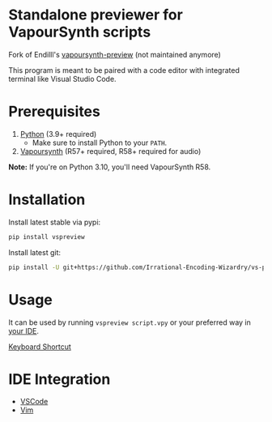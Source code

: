 # Standalone previewer for VapourSynth scripts

Fork of Endilll's [vapoursynth-preview](https://github.com/Endilll/vapoursynth-preview) (not maintained anymore)

This program is meant to be paired with a code editor with integrated terminal like Visual Studio Code.

# Prerequisites

1. [Python](https://www.Python.org/downloads) (3.9+ required)
    * Make sure to install Python to your `PATH`.
1. [Vapoursynth](https://github.com/vapoursynth/vapoursynth/releases) (R57+ required, R58+ required for audio)

**Note:** If you're on Python 3.10, you'll need VapourSynth R58.

# Installation

Install latest stable via pypi:
```bash
pip install vspreview
```


Install latest git:
```bash
pip install -U git+https://github.com/Irrational-Encoding-Wizardry/vs-preview.git
```

# Usage

It can be used by running `vspreview script.vpy` or your preferred way in [your IDE](#ide-integration).

[Keyboard Shortcut](https://github.com/Irrational-Encoding-Wizardry/vs-preview/blob/master/docs/shortcuts.md)

# IDE Integration

* [VSCode](https://github.com/Irrational-Encoding-Wizardry/vs-preview/tree/master/docs/vscode_install.md)
* [Vim](https://github.com/Irrational-Encoding-Wizardry/vs-preview/tree/master/docs/vim_install.md)
